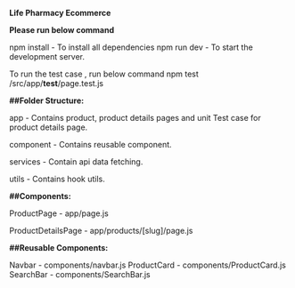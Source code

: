 **Life Pharmacy Ecommerce**

**Please run below command**

npm install - To install all dependencies
npm run dev - To start the development server.

To run the test case , run below command
npm test /src/app/**test**/page.test.js

**##Folder Structure:**

app - Contains product, product details pages and unit Test case for product details page.

component - Contains reusable component.

services - Contain api data fetching.

utils - Contains hook utils.

**##Components:**

ProductPage - app/page.js

ProductDetailsPage - app/products/[slug]/page.js

**##Reusable Components:**

Navbar - components/navbar.js
ProductCard - components/ProductCard.js
SearchBar - components/SearchBar.js
